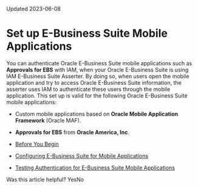 Updated 2023-06-08
# Set up E-Business Suite Mobile Applications
You can authenticate Oracle E-Business Suite mobile applications such as **Approvals for EBS** with IAM, when your Oracle E-Business Suite is using IAM E-Business Suite Asserter.
By doing so, when users open the mobile application and try to access Oracle E-Business Suite information, the asserter uses IAM to authenticate these users through the mobile application.
This set up is valid for the following Oracle E-Business Suite mobile applications:
  * Custom mobile applications based on **Oracle Mobile Application Framework** (Oracle MAF).
  * **Approvals for EBS** from **Oracle America, Inc**.


  * [Before You Begin](https://docs.oracle.com/en-us/iaas/Content/Identity/ebs/you-begin2.htm#you-begin2 "You must ensure you have configured the E-Business Suite mobile application to work with your Oracle E-Business Suite.")
  * [Configuring E-Business Suite for Mobile Applications](https://docs.oracle.com/en-us/iaas/Content/Identity/ebs/configure-ebs-mobile-apps.htm#configure-ebs-mobile-apps "Configure Oracle E-Business Suite to enable E-Business Suite mobile applications to authenticate with IAM.")
  * [Testing Authentication for E-Business Suite Mobile Applications](https://docs.oracle.com/en-us/iaas/Content/Identity/ebs/test-authn-ebs-mobile-apps.htm#test-authn-ebs-mobile-apps "Test the authentication of the Oracle E-Business mobile applications in scenarios in which E-Business Suite uses IAM E-Business Suite Asserter.")


Was this article helpful?
YesNo

